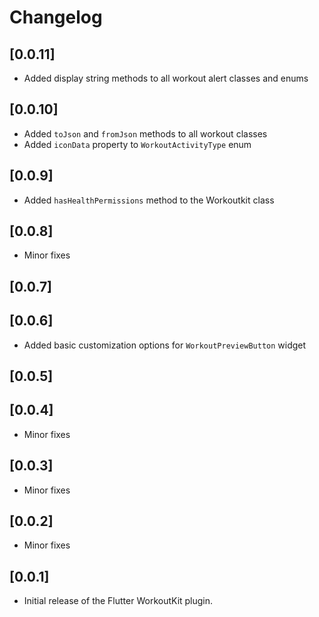 # Changelog

## [0.0.11]

- Added display string methods to all workout alert classes and enums

## [0.0.10]

- Added `toJson` and `fromJson` methods to all workout classes
- Added `iconData` property to `WorkoutActivityType` enum

## [0.0.9]

- Added `hasHealthPermissions` method to the Workoutkit class

## [0.0.8]

- Minor fixes

## [0.0.7]

## [0.0.6]

- Added basic customization options for `WorkoutPreviewButton` widget

## [0.0.5]

## [0.0.4]

- Minor fixes

## [0.0.3]

- Minor fixes

## [0.0.2]

- Minor fixes

## [0.0.1]

- Initial release of the Flutter WorkoutKit plugin.
